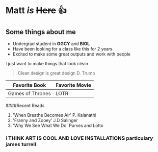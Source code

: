 
# Matt *is* ~~Here~~ :thumbsup:

## Some things about me

- Undergrad student in **OGCY** and **BIOL** 
- Have been looking for a class like this for 2 years
- Excited to make some great outputs and work with people

I just want to make things that look clean

> Clean design is great design
> D. Trump

|    Favorite Book     | Favorite Movie  |
|----------------------|-----------------|
| Games of Thrones     | LOTR

####Recent Reads


1. 'When Breathe Becomes Air' P. Kalanathi 
2. 'Franny and Zooey' J.D Salinger
3. 'Why We See What We Do' Purves and Lotto  
 

### I THINK ART IS COOL AND LOVE INSTALLATIONS particulary james turrell

